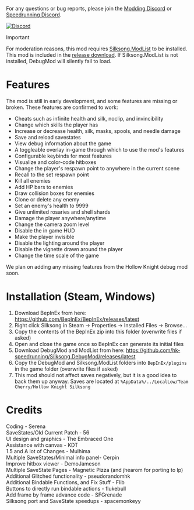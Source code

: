 For any questions or bug reports, please join the [Modding Discord](https://discord.gg/F6Y5TeFQ8j) or [Speedrunning Discord](https://discord.gg/3JtHPsBjHD).

[![Discord](https://img.shields.io/discord/879125729936298015.svg?logo=discord&logoColor=white&logoWidth=20&labelColor=7289DA&label=Discord&color=17cf48)](https://discord.gg/F6Y5TeFQ8j)

> [!IMPORTANT]
> For moderation reasons, this mod requires [Silksong.ModList](https://github.com/silksong-modding/Silksong.ModList) to be installed. This mod is included in the [release download](<https://github.com/hk-speedrunning/Silksong.DebugMod/releases/latest>).
If Silksong.ModList is not installed, DebugMod will silently fail to load.

# Features

The mod is still in early development, and some features are missing or broken. These features are confirmed to work:

* Cheats such as infinite health and silk, noclip, and invincibility
* Change which skills the player has
* Increase or decrease health, silk, masks, spools, and needle damage
* Save and reload savestates
* View debug information about the game
* A toggleable overlay in-game through which to use the mod's features
* Configurable keybinds for most features
* Visualize and color-code hitboxes
* Change the player's respawn point to anywhere in the current scene
* Recall to the set respawn point
* Kill all enemies
* Add HP bars to enemies
* Draw collision boxes for enemies
* Clone or delete any enemy
* Set an enemy's health to 9999
* Give unlimited rosaries and shell shards
* Damage the player anywhere/anytime
* Change the camera zoom level
* Disable the in game HUD
* Make the player invisible
* Disable the lighting around the player
* Disable the vignette drawn around the player
* Change the time scale of the game

We plan on adding any missing features from the Hollow Knight debug mod soon.

# Installation (Steam, Windows)

1) Download BepInEx from here: https://github.com/BepInEx/BepInEx/releases/latest
1) Right click Silksong in Steam -> Properties -> Installed Files -> Browse...
1) Copy the contents of the BepInEx zip into this folder (overwrite files if asked)
1) Open and close the game once so BepInEx can generate its initial files
1) Download DebugMod and ModList from here: https://github.com/hk-speedrunning/Silksong.DebugMod/releases/latest
1) Copy the DebugMod and Silksong.ModList folders into `BepInEx/plugins` in the game folder (overwrite files if asked)
1) This mod should not affect saves negatively, but it is a good idea to back them up anyway.
   Saves are located at `%AppData%/../LocalLow/Team Cherry/Hollow Knight Silksong`
   
# Credits

Coding - Serena<br />
SaveStates/Old Current Patch - 56<br />
UI design and graphics - The Embraced One<br />
Assistance with canvas - KDT<br />
1.5 and A lot of Changes - Mulhima<br />
Multiple SaveStates/Minimal info panel- Cerpin<br />
Improve hitbox viewer - DemoJameson<br />
Multiple SaveState Pages - Magnetic Pizza (and jhearom for porting to lp)<br />
Additional Glitched functionality - pseudorandomhk<br />
Additional Bindable Functions, and Fix Stuff - Flib<br/>
Buttons to directly run bindable actions - flukebull<br/>
Add frame by frame advance code - SFGrenade<br/>
Silksong port and SaveState speedups - spacemonkeyy<br/>
